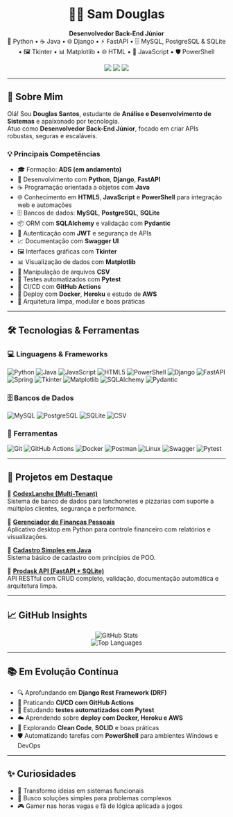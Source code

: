 <h1 align="center">👨‍💻 Sam Douglas</h1>
<p align="center">
  <strong>Desenvolvedor Back-End Júnior</strong><br>
  🐍 Python • ☕ Java • 🌐 Django • ⚡ FastAPI • 🗄️ MySQL, PostgreSQL & SQLite • 🖼️ Tkinter • 📊 Matplotlib • 🌐 HTML • 📜 JavaScript • 🛡️ PowerShell
</p>

<p align="center">
  <a href="https://linkedin.com/in/sam-douglas-6076b91b8"><img src="https://img.shields.io/badge/LinkedIn-SamDouglas-0A66C2?style=flat&logo=linkedin&logoColor=white"></a>
  <a href="https://github.com/okingsaam"><img src="https://img.shields.io/badge/GitHub-okingsaam-181717?style=flat&logo=github&logoColor=white"></a>
  <a href="https://instagram.com/okingsaam"><img src="https://img.shields.io/badge/Instagram-okingsaam-E4405F?style=flat&logo=instagram&logoColor=white"></a>
</p>

---

## 🧠 Sobre Mim

Olá! Sou **Douglas Santos**, estudante de **Análise e Desenvolvimento de Sistemas** e apaixonado por tecnologia.  
Atuo como **Desenvolvedor Back-End Júnior**, focado em criar APIs robustas, seguras e escaláveis.

### 💡 Principais Competências

- 🎓 Formação: **ADS (em andamento)**
- 🐍 Desenvolvimento com **Python**, **Django**, **FastAPI**
- ☕ Programação orientada a objetos com **Java**
- 🌐 Conhecimento em **HTML5**, **JavaScript** e **PowerShell** para integração web e automações
- 🗄️ Bancos de dados: **MySQL**, **PostgreSQL**, **SQLite**
- 📦 ORM com **SQLAlchemy** e validação com **Pydantic**
- 🔐 Autenticação com **JWT** e segurança de APIs
- 📈 Documentação com **Swagger UI**
- 🖼️ Interfaces gráficas com **Tkinter**
- 📊 Visualização de dados com **Matplotlib**
- 📁 Manipulação de arquivos **CSV**
- 🧪 Testes automatizados com **Pytest**
- 🔄 CI/CD com **GitHub Actions**
- 🐳 Deploy com **Docker**, **Heroku** e estudo de **AWS**
- 🧱 Arquitetura limpa, modular e boas práticas

---

## 🛠️ Tecnologias & Ferramentas

### 💻 Linguagens & Frameworks  
![Python](https://img.shields.io/badge/-Python-3776AB?style=flat&logo=python&logoColor=white)
![Java](https://img.shields.io/badge/-Java-007396?style=flat&logo=java&logoColor=white)
![JavaScript](https://img.shields.io/badge/-JavaScript-F7DF1E?style=flat&logo=javascript&logoColor=black)
![HTML5](https://img.shields.io/badge/-HTML5-E34F26?style=flat&logo=html5&logoColor=white)
![PowerShell](https://img.shields.io/badge/-PowerShell-5391FE?style=flat&logo=powershell&logoColor=white)
![Django](https://img.shields.io/badge/-Django-092E20?style=flat&logo=django&logoColor=white)
![FastAPI](https://img.shields.io/badge/-FastAPI-009688?style=flat&logo=fastapi&logoColor=white)
![Spring](https://img.shields.io/badge/-Spring-6DB33F?style=flat&logo=spring&logoColor=white)
![Tkinter](https://img.shields.io/badge/-Tkinter-003B57?style=flat&logo=python&logoColor=white)
![Matplotlib](https://img.shields.io/badge/-Matplotlib-11557C?style=flat&logo=python&logoColor=white)
![SQLAlchemy](https://img.shields.io/badge/-SQLAlchemy-8B0000?style=flat&logo=python&logoColor=white)
![Pydantic](https://img.shields.io/badge/-Pydantic-0E1E2B?style=flat&logo=pydantic&logoColor=white)

### 🗄️ Bancos de Dados  
![MySQL](https://img.shields.io/badge/-MySQL-4479A1?style=flat&logo=mysql&logoColor=white)
![PostgreSQL](https://img.shields.io/badge/-PostgreSQL-336791?style=flat&logo=postgresql&logoColor=white)
![SQLite](https://img.shields.io/badge/-SQLite-003B57?style=flat&logo=sqlite&logoColor=white)
![CSV](https://img.shields.io/badge/-CSV-A0A0A0?style=flat&logo=files&logoColor=white)

### 🧰 Ferramentas  
![Git](https://img.shields.io/badge/-Git-F05032?style=flat&logo=git&logoColor=white)
![GitHub Actions](https://img.shields.io/badge/-GitHub%20Actions-2088FF?style=flat&logo=githubactions&logoColor=white)
![Docker](https://img.shields.io/badge/-Docker-2496ED?style=flat&logo=docker&logoColor=white)
![Postman](https://img.shields.io/badge/-Postman-FF6C37?style=flat&logo=postman&logoColor=white)
![Linux](https://img.shields.io/badge/-Linux-FCC624?style=flat&logo=linux&logoColor=black)
![Swagger](https://img.shields.io/badge/-Swagger-85EA2D?style=flat&logo=swagger&logoColor=black)
![Pytest](https://img.shields.io/badge/-Pytest-0A0A0A?style=flat&logo=python&logoColor=white)

---

## 🚀 Projetos em Destaque

🔹 [**CodexLanche (Multi-Tenant)**](https://github.com/okingsaam/CodexLanche-SQL)  
Sistema de banco de dados para lanchonetes e pizzarias com suporte a múltiplos clientes, segurança e performance.

🔹 [**Gerenciador de Finanças Pessoais**](https://github.com/okingsaam/Finance-Manager)  
Aplicativo desktop em Python para controle financeiro com relatórios e visualizações.

🔹 [**Cadastro Simples em Java**](https://github.com/okingsaam/Cadastro-simples-java)  
Sistema básico de cadastro com princípios de POO.

🔹 [**Prodask API (FastAPI + SQLite)**](https://github.com/okingsaam/prodask-api)  
API RESTful com CRUD completo, validação, documentação automática e arquitetura limpa.

---

## 📈 GitHub Insights

<p align="center">
  <img src="https://github-readme-stats.vercel.app/api?username=okingsaam&show_icons=true&theme=radical&count_private=true" alt="GitHub Stats">
  <br>
  <img src="https://github-readme-stats.vercel.app/api/top-langs/?username=okingsaam&layout=compact&theme=radical" alt="Top Languages">
</p>

---

## 📚 Em Evolução Contínua

- 🔍 Aprofundando em **Django Rest Framework (DRF)**
- 🔄 Praticando **CI/CD com GitHub Actions**
- 🧪 Estudando **testes automatizados com Pytest**
- ☁️ Aprendendo sobre **deploy com Docker, Heroku e AWS**
- 🧱 Explorando **Clean Code**, **SOLID** e boas práticas
- 🛡️ Automatizando tarefas com **PowerShell** para ambientes Windows e DevOps

---

## ✨ Curiosidades

- 🎯 Transformo ideias em sistemas funcionais  
- 🧩 Busco soluções simples para problemas complexos  
- 🎮 Gamer nas horas vagas e fã de lógica aplicada a jogos
